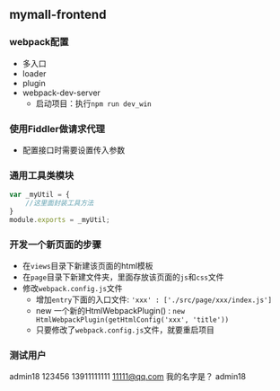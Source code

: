 ## mymall-frontend
### webpack配置
- 多入口
- loader
- plugin
- webpack-dev-server
  - 启动项目：执行`npm run dev_win`

### 使用Fiddler做请求代理
- 配置接口时需要设置传入参数

### 通用工具类模块
```javascript
var _myUtil = {
    //这里面封装工具方法
}
module.exports = _myUtil;

```

### 开发一个新页面的步骤

- 在`views`目录下新建该页面的html模板
- 在`page`目录下新建文件夹，里面存放该页面的`js`和`css`文件
- 修改`webpack.config.js`文件
  - 增加`entry`下面的入口文件: `'xxx' : ['./src/page/xxx/index.js']`
  - new 一个新的HtmlWebpackPlugin() : `new HtmlWebpackPlugin(getHtmlConfig('xxx', 'title'))`
  - 只要修改了`webpack.config.js`文件，就要重启项目

### 测试用户
admin18
123456
13911111111
11111@qq.com
我的名字是？
admin18